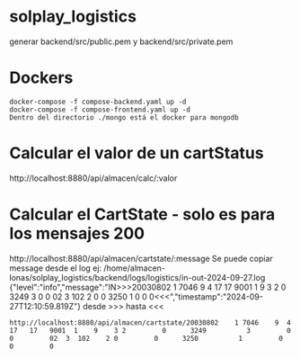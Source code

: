 # solplay_logistics

generar backend/src/public.pem y backend/src/private.pem

# Dockers
    docker-compose -f compose-backend.yaml up -d
    docker-compose -f compose-frontend.yaml up -d
    Dentro del directorio ./mongo está el docker para mongodb


# Calcular el valor de un cartStatus
http://localhost:8880/api/almacen/calc/:valor

# Calcular el CartState - solo es para los mensajes 200
http://localhost:8880/api/almacen/cartstate/:message
Se puede copiar message desde el log 
    ej: /home/almacen-lonas/solplay_logistics/backend/logs/logistics/in-out-2024-09-27.log
    {"level":"info","message":"IN>>>20030802    1 7046    9  4   17   17   9001  1    9    3 2         0      3249          3         0         0         02  3  102    2 0         0      3250          1         0         0         0<<<","timestamp":"2024-09-27T12:10:59.819Z"}
    desde >>>  hasta <<<

    http://localhost:8880/api/almacen/cartstate/20030802    1 7046    9  4   17   17   9001  1    9    3 2         0      3249          3         0         0         02  3  102    2 0         0      3250          1         0         0         0